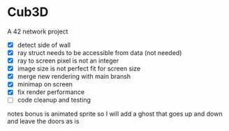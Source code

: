 # Cub3D
A 42 network project

- [x] detect side of wall
- [x] ray struct needs to be accessible from data (not needed)
- [x] ray to screen pixel is not an integer
- [x] image size is not perfect fit for screen size
- [x] merge new rendering with main bransh
- [x] minimap on screen
- [x] fix render performance
- [ ] code cleanup and testing

notes
bonus is animated sprite so I will add a ghost that goes up and down and leave the doors as is 
